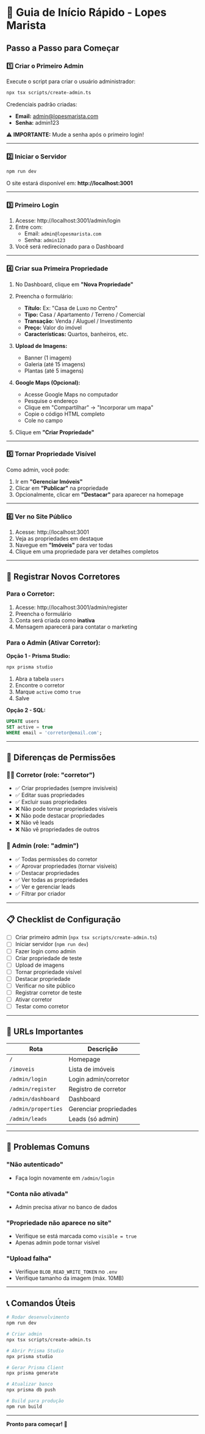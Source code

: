 # 🚀 Guia de Início Rápido - Lopes Marista

## Passo a Passo para Começar

### 1️⃣ Criar o Primeiro Admin

Execute o script para criar o usuário administrador:

```bash
npx tsx scripts/create-admin.ts
```

Credenciais padrão criadas:
- **Email:** admin@lopesmarista.com
- **Senha:** admin123

⚠️ **IMPORTANTE:** Mude a senha após o primeiro login!

---

### 2️⃣ Iniciar o Servidor

```bash
npm run dev
```

O site estará disponível em: **http://localhost:3001**

---

### 3️⃣ Primeiro Login

1. Acesse: http://localhost:3001/admin/login
2. Entre com:
   - Email: `admin@lopesmarista.com`
   - Senha: `admin123`
3. Você será redirecionado para o Dashboard

---

### 4️⃣ Criar sua Primeira Propriedade

1. No Dashboard, clique em **"Nova Propriedade"**
2. Preencha o formulário:
   - **Título:** Ex: "Casa de Luxo no Centro"
   - **Tipo:** Casa / Apartamento / Terreno / Comercial
   - **Transação:** Venda / Aluguel / Investimento
   - **Preço:** Valor do imóvel
   - **Características:** Quartos, banheiros, etc.

3. **Upload de Imagens:**
   - Banner (1 imagem)
   - Galeria (até 15 imagens)
   - Plantas (até 5 imagens)

4. **Google Maps (Opcional):**
   - Acesse Google Maps no computador
   - Pesquise o endereço
   - Clique em "Compartilhar" → "Incorporar um mapa"
   - Copie o código HTML completo
   - Cole no campo

5. Clique em **"Criar Propriedade"**

---

### 5️⃣ Tornar Propriedade Visível

Como admin, você pode:
1. Ir em **"Gerenciar Imóveis"**
2. Clicar em **"Publicar"** na propriedade
3. Opcionalmente, clicar em **"Destacar"** para aparecer na homepage

---

### 6️⃣ Ver no Site Público

1. Acesse: http://localhost:3001
2. Veja as propriedades em destaque
3. Navegue em **"Imóveis"** para ver todas
4. Clique em uma propriedade para ver detalhes completos

---

## 👥 Registrar Novos Corretores

### Para o Corretor:
1. Acesse: http://localhost:3001/admin/register
2. Preencha o formulário
3. Conta será criada como **inativa**
4. Mensagem aparecerá para contatar o marketing

### Para o Admin (Ativar Corretor):

**Opção 1 - Prisma Studio:**
```bash
npx prisma studio
```
1. Abra a tabela `users`
2. Encontre o corretor
3. Marque `active` como `true`
4. Salve

**Opção 2 - SQL:**
```sql
UPDATE users 
SET active = true 
WHERE email = 'corretor@email.com';
```

---

## 🔑 Diferenças de Permissões

### 👨‍💼 Corretor (role: "corretor")
- ✅ Criar propriedades (sempre invisíveis)
- ✅ Editar suas propriedades
- ✅ Excluir suas propriedades
- ❌ Não pode tornar propriedades visíveis
- ❌ Não pode destacar propriedades
- ❌ Não vê leads
- ❌ Não vê propriedades de outros

### 👑 Admin (role: "admin")
- ✅ Todas permissões do corretor
- ✅ Aprovar propriedades (tornar visíveis)
- ✅ Destacar propriedades
- ✅ Ver todas as propriedades
- ✅ Ver e gerenciar leads
- ✅ Filtrar por criador

---

## 📋 Checklist de Configuração

- [ ] Criar primeiro admin (`npx tsx scripts/create-admin.ts`)
- [ ] Iniciar servidor (`npm run dev`)
- [ ] Fazer login como admin
- [ ] Criar propriedade de teste
- [ ] Upload de imagens
- [ ] Tornar propriedade visível
- [ ] Destacar propriedade
- [ ] Verificar no site público
- [ ] Registrar corretor de teste
- [ ] Ativar corretor
- [ ] Testar como corretor

---

## 🎯 URLs Importantes

| Rota | Descrição |
|------|-----------|
| `/` | Homepage |
| `/imoveis` | Lista de imóveis |
| `/admin/login` | Login admin/corretor |
| `/admin/register` | Registro de corretor |
| `/admin/dashboard` | Dashboard |
| `/admin/properties` | Gerenciar propriedades |
| `/admin/leads` | Leads (só admin) |

---

## 🐛 Problemas Comuns

### "Não autenticado"
- Faça login novamente em `/admin/login`

### "Conta não ativada"
- Admin precisa ativar no banco de dados

### "Propriedade não aparece no site"
- Verifique se está marcada como `visible = true`
- Apenas admin pode tornar visível

### "Upload falha"
- Verifique `BLOB_READ_WRITE_TOKEN` no `.env`
- Verifique tamanho da imagem (máx. 10MB)

---

## 📞 Comandos Úteis

```bash
# Rodar desenvolvimento
npm run dev

# Criar admin
npx tsx scripts/create-admin.ts

# Abrir Prisma Studio
npx prisma studio

# Gerar Prisma Client
npx prisma generate

# Atualizar banco
npx prisma db push

# Build para produção
npm run build
```

---

**Pronto para começar! 🎉**


